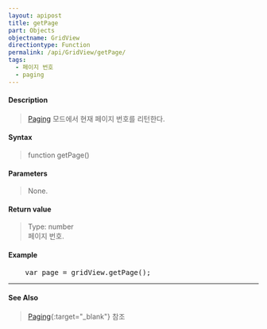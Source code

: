 ```yaml
---
layout: apipost
title: getPage
part: Objects
objectname: GridView
directiontype: Function
permalink: /api/GridView/getPage/
tags: 
  - 페이지 번호
  - paging
---
```



#### Description

> [Paging](/api/features/Paging/) 모드에서 현재 페이지 번호를 리턴한다.

#### Syntax

> function getPage()

#### Parameters

> None.

#### Return value

> Type: number  
> 페이지 번호.

#### Example

<pre class="prettyprint">
    var page = gridView.getPage();
</pre>

---

#### See Also

> [Paging](http://demo.realgrid.com/Demo/PagingRealtime#){:target="_blank"} 참조